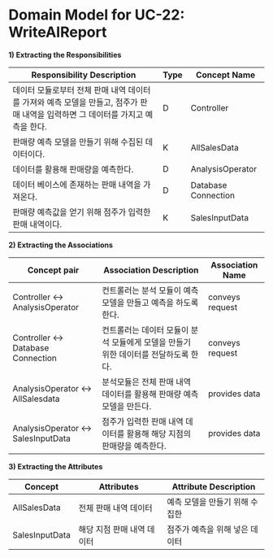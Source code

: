 # Domain Model for UC-22: WriteAIReport

**1) Extracting the Responsibilities**

| Responsibility Description                                   | Type | Concept Name |
| ------------------------------------------------------------ | ---- | ------------ |
| 데이터 모듈로부터 전체 판매 내역 데이터를 가져와 예측 모델을 만들고, 점주가 판매 내역을 입력하면 그 데이터를 가지고 예측을 한다. |  D   | Controller      |
| 판매량 예측 모델을 만들기 위해 수집된 데이터이다.                       |  K   | AllSalesData   |
| 데이터를 활용해 판매량을 예측한다.                                                             |  D    |   AnalysisOperator             |
| 데이터 베이스에 존재하는 판매 내역을 가져온다.                                 |  D    |   Database Connection          |
| 판매량 예측값을 얻기 위해 점주가 입력한 판매 내역이다.                |  K   | SalesInputData| 


**2) Extracting the Associations**

| Concept pair | Association Description | Association Name |
| ------------------ | ----------------------- | ---------------- |
| Controller <-> AnalysisOperator     | 컨트롤러는 분석 모듈이 예측모델을 만들고 예측을 하도록 한다.  |  conveys request  |
| Controller <->    Database Connection   | 컨트롤러는 데이터 모듈이 분석 모듈에게 모델을 만들기 위한 데이터를 전달하도록 한다.  | conveys request  |
| AnalysisOperator <->   AllSalesdata | 분석모듈은 전체 판매 내역 데이터를 활용해 판매량 예측 모델을 만든다.      |    provides data     |
| AnalysisOperator  <-> SalesInputData     |   점주가 입력한 판매 내역 데이터를 활용해 해당 지점의 판매량을 예측한다.        |     provides data           |



**3) Extracting the Attributes**

| Concept | Attributes | Attribute Description |
| ------- | ---------- | --------------------- |
|   AllSalesData       |  전체 판매 내역 데이터          |   예측 모델을 만들기 위해 수집한                     |
|  SalesInputData       |  해당 지점 판매 내역 데이터          | 점주가 예측을 위해 넣은 데이터                      |


